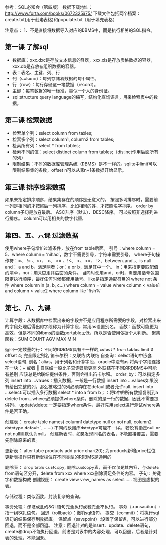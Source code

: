 参考：SQL必知会（第四版）
数据下载地址：http://www.forta.com/books/0672325675/
下载文件包括两个档案：create.txt(用于创建表格)和populate.txt（用于填充表格）

注意点：
1、不是直接将数据导入对应的DBMS中，而是执行相关的SQL指令。

## 第一课 了解sql
* 数据库：xxx.doc是存放文本信息的容器，xxx.xls是存放表格数据的容器，xxx.db是存放有组织数据的容器。
* 表：表名、主键、列、行
* 列（column）：每列存储着数据的每个属性。
* 行（row）：每行存储这一笔数据（record）。
* 主键：每笔数据的唯一标准，类似一个人的身份证。
* sql:structure query language的缩写，结构化查询语言，用来检索表中的数据。

## 第二课 检索数据
+ 检索单个列：select column from tables;
+ 检索多个列：select column1, column2 from tables;
+ 检索所有列：select * from tables;
+ 检索不同的值：select distinct column from tables;（distinct作用后面所有的列）
+ 限制结果：不同的数据库管理系统（DBMS）是不一样的。sqlite中limit可以限制结果集的条数，offset n可以从第n+1条数据开始显示。

## 第三课 排序检索数据
如果未指定排序顺序，结果集存在的顺序是无意义的。
按照多列排序时，需要前一列是相同的才按照后一列排序，比如相同的姓，才按照名字排序。
order by column子句是放在最后。
ASC升序（默认）、DESC降序。
可以按照非选择列进行排序。
column可以用相关的数字代替。

## 第四、五、六课 过滤数据
使用where子句增加过滤条件，放在from table后面。
引号：where column = 5、where column = ‘nihao’，数字不需要引号，字符串需要引号。
where子句操作符：=、 != 、<>、 >、 >= 、!<、 <、 <=、 !>、between..and..、is null
and： a and b，满足两者；or：a or b，满足其中一个。
in：用来指定要匹配值的清单，not：用来否定其后面的条件。
当同时使用and、or时，需要用括号包围限定执行顺序，最好任何时候都使用括号。
like是指定通配符用的
where not 条件
where column in (a, b, c...)
where column = value
where column < value1 and column > value2
where column like 'fish%'

## 第七、八、九课 
计算字段：从数据库中检索出来的字段并不是应用程序所需要的字段，对检索出来的字段处理后得出的字段称为计算字段，常用as设置别名。
函数：函数可能更为高效，但是不同的dbms的函数portable太低，所以是否使用依据个人判断。
聚集函数：SUM COUNT AGV MAX MIN

















返回一定数量的行：不同的RDBMS具有不一样的,select * from tables limit 3 offset 4;
完全限定列名
笛卡尔积：叉联结
内联结
自查询：select语句中嵌套select语句.
别名：alias，用于列名和计算字段，oracle中没有as
将两个字段连接在一块：+ 或者 ||
自联结一般比子查询效能更高
外联结在不同的RDBMS中可能有差别
应该总是给联结提供条件，否则会得出笛卡尔积。
order_by：可以指定多列
insert into ...values：插入数据，一般是一行数据
insert into ...values如果没有给出完整的列，那么被略过的列必须存在在default或者允许null.
insert into ...select:可以插入多行数据
select * into a from b；：将b中的所有数据复制到a
delete from...where:必须提供where条件，删除的是一行的数据，因此不需要提供列。
update\delete:一定要指定where条件，最好先用select进行测试where条件是否正确。

创建表：
create table names(
    column1  datetype  null or not null,
    column2  datetype  default 1,
    ......)
不同的数据库datetype可能不一样。
若没有指定null or not null则默认为null。
创建新表时，如果发现同名的表名，不能直接覆盖，需要先删除原来的表。

更新表：
alter table products add price char(20);
为products新增price栏位
更新表操作只有新增栏位在不同类型的RDBMS是通用的

删除表：
drop table custcopy;
删除custcopy表，而不仅仅是其内容，与delete from语句区分开，delete from xxx where xxx删除满足条件的内容。
子句：关键字和数据构成
创建视图：
create view view_names as select......
视图是虚拟的表。

存储过程：类似函数，封装复杂的查询。

事务处理：保证成批的SQL语句完全执行或者完全不执行。
事务（transaction）:指一组SQL语句。
回退（rollback）：撤销sql语句。
提交（commit）：将执行sql语句的结果保存到数据库。
保留点（savepoint）:设置了保留点，可以进行部分回退，而不是全部回退。
注意：回退针对的是insert、update、delete语句，create和drop不能执行回退，前者是对表中的内容处理，可以回退，后者是针对表的处理，不能回退。


    








